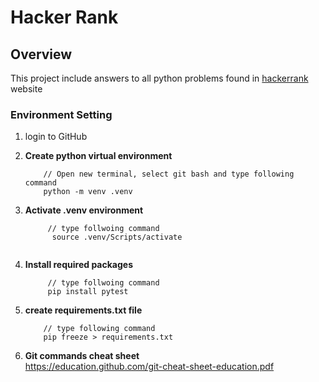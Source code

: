 Hacker Rank
===========

Overview
--------
   This project include answers to all python problems found in [hackerrank](
    https://www.hackerrank.com/dashboard) website
    
### Environment Setting

1. login to GitHub

1. **Create python virtual environment**

    ```
        // Open new terminal, select git bash and type following command
        python -m venv .venv
    ````

2. **Activate .venv environment**

   ```
        // type follwoing command
         source .venv/Scripts/activate
   

3. **Install required packages**
   ```
        // type follwoing command
        pip install pytest
   ```
    

4. **create requirements.txt file**
    ```
        // type following command
        pip freeze > requirements.txt
    ```

4. **Git commands cheat sheet**  
    https://education.github.com/git-cheat-sheet-education.pdf
